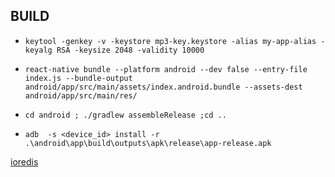 ## BUILD 
- `keytool -genkey -v -keystore mp3-key.keystore -alias my-app-alias -keyalg RSA -keysize 2048 -validity 10000`

- `react-native bundle --platform android --dev false --entry-file index.js --bundle-output android/app/src/main/assets/index.android.bundle --assets-dest android/app/src/main/res/`

- `cd android ; ./gradlew assembleRelease ;cd ..`

- `adb  -s <device_id> install -r .\android\app\build\outputs\apk\release\app-release.apk`

[ioredis](https://github.com/redis/ioredis)